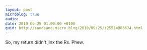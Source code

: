 ```yaml
---
layout: post
microblog: true
audio: 
date: 2010-09-25 01:00:00 +0100
guid: http://samdeane.micro.blog/2010/09/25/t25514983624.html
---
```

So, my return didn't jinx the Rs. Phew.
